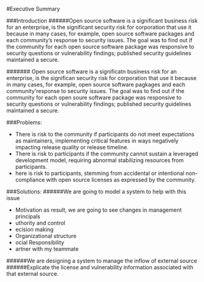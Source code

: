 #Executive Summary


###Introduction
######Open source software is a significant business risk for an enterprise, is the significant security risk for corporation that use it because in many cases, for example, open source software packages and each community’s response to security issues. The goal was to find out if the community for each open source software package was responsive to security questions or vulnerability findings; published security guidelines maintained a secure.


####### Open source software is a significatn business risk for an enterprise, is the significan security risk for corporation that use it because in many cases, for example, open source software pagkages and each community'response to security issues. The goal was to find out if the community for each open soure software package was responsive to security questions or vulnerability findings; published security guidelines maintained a secure.



###Problems: 
* There is risk to the community if participants do not meet expectations as maintainers, implementing critical features in ways negatively impacting release quality or release timeline. 
* There is risk to participants if the community cannot sustain a leveraged development model, requiring abnormal stabilizing resources from participants. 
* here is risk to participants, stemming from accidental or intentional non-compliance with open source licenses as expressed by the community.

###Solutions:
######We are going to model a system to help with this issue 
* Motivation as result, we are going to see changes in management principals 
* uthority and control
* ecision making 
* Organizational structure
* ocial Responsibility
* artner with my teammate

######We are designing a system to manage the inflow of external source 
######Explicate the license and vulnerability information associated with that external source.



